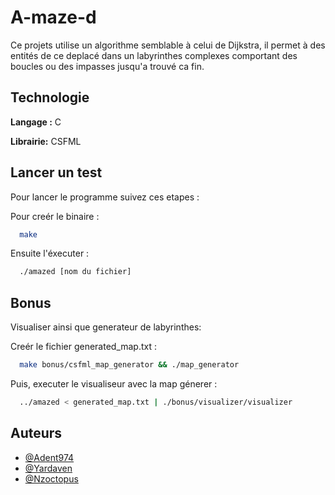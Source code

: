 
# A-maze-d

Ce projets utilise un algorithme semblable à celui de Dijkstra, il permet à des entités de ce deplacé dans un labyrinthes complexes comportant des boucles ou des impasses jusqu'a trouvé ca fin.

## Technologie

**Langage :** C

**Librairie:** CSFML

## Lancer un test

Pour lancer le programme suivez ces etapes :

Pour creér le binaire :
```bash
  make
```
Ensuite l'éxecuter :
```bash
  ./amazed [nom du fichier]  
```
## Bonus

Visualiser ainsi que generateur de labyrinthes:

Creér le fichier generated_map.txt :
```bash
  make bonus/csfml_map_generator && ./map_generator
```
Puis, executer le visualiseur avec la map génerer :
```bash
  ../amazed < generated_map.txt | ./bonus/visualizer/visualizer 
```


## Auteurs

- [@Adent974](https://www.github.com/Adent974)
- [@Yardaven](https://www.github.com/Yardaven)
- [@Nzoctopus](https://www.github.com/Nzoctopus)
